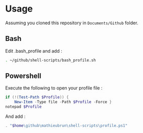 # Usage

Assuming you cloned this repository in `Documents/Github` folder.
## Bash

Edit .bash_profile and add :

```` sh
. ~/github/shell-scripts/bash_profile.sh
````

## Powershell

Execute the following to open your profile file :

```` powershell
if (!(Test-Path $Profile)) {
    New-Item -Type file -Path $Profile -Force }
notepad $Profile
````

And add :

```` powershell
. "$home\github\mathieubrun\shell-scripts\profile.ps1"
````